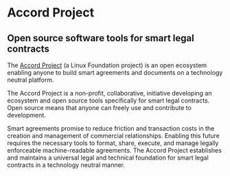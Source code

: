 # Accord Project

## Open source software tools for smart legal contracts

The [Accord Project](https://accordproject.org) (a Linux Foundation project) is an open ecosystem enabling anyone to build smart agreements and documents on a technology neutral platform.

The Accord Project is a non-profit, collaborative, initiative developing an ecosystem and open source tools specifically for smart legal contracts. Open source means that anyone can freely use and contribute to development.

Smart agreements promise to reduce friction and transaction costs in the creation and management of commercial relationships. Enabling this future requires the necessary tools to format, share, execute, and manage legally enforceable machine-readable agreements. The Accord Project establishes and maintains a universal legal and technical foundation for smart legal contracts in a technology neutral manner.
